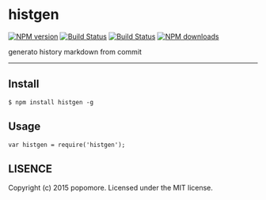 # histgen

[![NPM version](https://img.shields.io/npm/v/histgen.svg?style=flat)](https://npmjs.org/package/histgen)
[![Build Status](https://img.shields.io/travis/popomore/histgen.svg?style=flat)](https://travis-ci.org/popomore/histgen)
[![Build Status](https://img.shields.io/coveralls/popomore/histgen?style=flat)](https://coveralls.io/r/popomore/histgen)
[![NPM downloads](http://img.shields.io/npm/dm/histgen.svg?style=flat)](https://npmjs.org/package/histgen)

generato history markdown from commit

---

## Install

```
$ npm install histgen -g
```

## Usage

```
var histgen = require('histgen');
```

## LISENCE

Copyright (c) 2015 popomore. Licensed under the MIT license.
